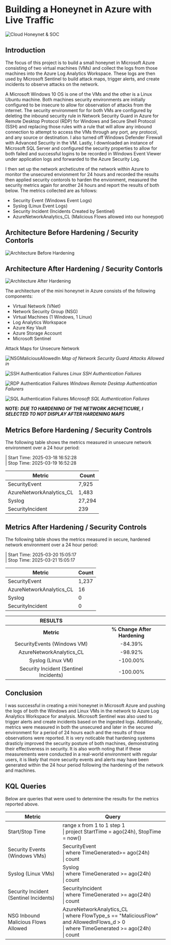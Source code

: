 # Building a Honeynet in Azure with Live Traffic
![Cloud Honeynet & SOC](https://drive.google.com/uc?export=view&id=1xsHjvgYXt2fTmAh418b-N2TNprsHslci
)

## Introduction

The focus of this project is to build a small honeynet in Microsoft Azure consisting of two virtual machines (VMs) and collect the logs from those machines into the Azure Log Analytics Workspace.  These logs are then used by Microsoft Sentinel to build attack maps, trigger alerts, and create incidents to observe attacks on the network.  

A Microsoft Windows 10 OS is one of the VMs and the other is a Linux Ubuntu machine. Both machines security environments are initially configured to be insecure to allow for observation of attacks from the internet. The security environment for for both VMs are configured by deleting the inbound security rule in Network Security Guard in Azure for Remote Desktop Protocol (RDP) for Windows and Secure Shell Protocol (SSH) and replacing those rules with a rule that will allow any inbound connection to attempt to access the VMs through any port, any protocol, and any source or destination.  I also turned off Windows Defender Firewall with Advanced Security in the VM.  Lastly, I downloaded an instance of Microsoft SQL Server and configured the security properties to allow for both failed and successful logins to be recorded in Windows Event Viewer under application logs and forwarded to the Azure Security Log.

I then set up the network archeticutre of the network within Azure to monitor the unsecured envionment for 24 hours and recorded the results then applied security contorols to harden the envionment, measured the security metrics again for another 24 hours and report the results of both below. The metrics collected are as follows:

- Security Event (Windows Event Logs)
- Syslog (Linux Event Logs)
- Security Incident (Incidents Created by Sentinel)
- AzureNetworkAnalytics_CL (Malicious Flows allowed into our honeypot)

## Architecture Before Hardening / Security Contorls

![Architecture Before Hardening](https://drive.google.com/uc?export=view&id=15ZwDLtrCle36rnuFf486mZ8VHRH2yLwi)


## Architecture After Hardening / Security Contorls

![Architecture After Hardening](https://drive.google.com/uc?export=view&id=1qgAJaR-kV9ASVLi8C2p-8P2vZKr1Ywg4)

The architecture of the mini honeynet in Azure consists of the following components:

- Virtual Network (VNet)
- Network Security Group (NSG)
- Virtual Machines (1 Windows, 1 Linux)
- Log Analytics Workspace
- Azure Key Vault
- Azure Storage Account
- Microsoft Sentinel

Attack Maps for Unsecure Network

![NSGMaliciousAllowedIn](https://drive.google.com/uc?export=view&id=1rkViQ6a0VQ4SmT4s3GdVtB4uC8OcrOOe)
*Map of Network Security Guard Attacks Allowed in*

![SSH Authentication Failures](https://drive.google.com/uc?export=view&id=1pV2uyZq6F9L6wfLE3OfOB7OWkR9eW7mP)
*Linux SSH Authentication Failures*

![RDP Authentication Failures](https://drive.google.com/uc?export=view&id=1objsyzNTvQ0Svl45QpR9sS-33ZED8Q0L)
*Windows Remote Desktop Authentication Failurers*

![SQL Authentication Failures](https://drive.google.com/uc?export=view&id=1SCsl6rDNVFBLFCsMz2GIXLu-JBvL9l7z)
*Microsoft SQL Authentication Failures*

**NOTE:** ***DUE TO HARDENING OF THE NETWORK ARCHETICURE, I SELECTED TO NOT DISPLAY AFTER HARDENING MAPS***

## Metrics Before Hardening / Security Controls

The following table shows the metrics measured in unsecure network environment over a 24 hour period:

| Start Time: 2025-03-18 16:52:28<br>
| Stop Time: 2025-03-19 16:52:28

|Metric                    |Count   |
|--------------------------|--------|
|SecurityEvent             |7,925   |
|AzureNetworkAnalytics_CL  |1,483   |
|Syslog                    |27,294  |
|SecurityIncident          |239     |

## Metrics After Hardening / Security Controls

The following table shows the metrics measured in secure, hardened network environment over a 24 hour period:

| Start Time: 2025-03-20 15:05:17<br>
| Stop Time: 2025-03-21 15:05:17

|Metric                    |Count   |
|--------------------------|--------|
|SecurityEvent             |1,237   |
|AzureNetworkAnalytics_CL  |16      |
|Syslog                    |0       |
|SecurityIncident          |0       |

|RESULTS                                 |                                |
|:--------------------------------------:|:------------------------------:|
|**Metric**                              | **% Change After Hardening**   |
|SecurityEvents (Windows VM)             | -84.39%                        |
|AzureNetworkAnalytics_CL                | -98.92%                        |
|Syslog (Linux VM)                       | -100.00%                       |
|Security Incident (Sentinel Incidents)  | -100.00%                       |

## Conclusion
I was successful in creating a mini honeynet in Microsoft Azure and pushing the logs of both the Windows and Linux VMs in the network to Azure Log Analytics Workspace for analysis.  Microsoft Sentinel was also used to trigger alerts and create incidents based on the ingested logs.  Additionally, metrics were measured in both the unsecured and later in the secured environment for a period of 24 hours each and the results of those observations were reported.  It is very noticable that hardening systems drasticly improved the security posture of both machines, demonstrating their effectiveness in security.  It is also worth noting that if these measurements were conducted in a real-world environment with regular users, it is likely that more security events and alerts may have been generated within the 24 hour period following the hardening of the network and machines.  

## KQL Queries

Below are queries that were used to determine the results for the metrics reported above.

| Metric                                       | Query                                                                                                                                            |
|----------------------------------------------|--------------------------------------------------------------------------------------------------------------------------------------------------|
| Start/Stop Time                              | range x from 1 to 1 step 1<br>\| project StartTime = ago(24h), StopTime = now()                                                                  |
| Security Events (Windows VMs)                | SecurityEvent<br>\| where TimeGenerated>= ago(24h)<br>\| count                                                                                   |
| Syslog (Linux VMs)                           | Syslog<br>\| where TimeGenerated >= ago(24h)<br>\| count                                                                                         
| Security Incident (Sentinel Incidents)       | SecurityIncident<br>\| where TimeGenerated >= ago(24h)<br>\| count                                                                               |
| NSG Inbound Malicious Flows Allowed          | AzureNetworkAnalytics_CL<br>\| where FlowType_s == "MaliciousFlow" and AllowedInFlows_d > 0<br>\| where TimeGenerated >= ago(24h)<br>\| count    |

